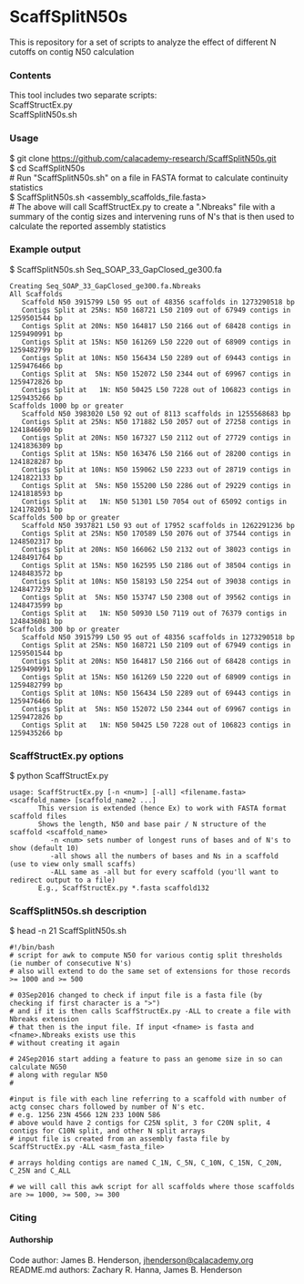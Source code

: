 # ScaffSplitN50s

This is repository for a set of scripts to analyze the effect of different N cutoffs on contig N50 calculation
  
### Contents
This tool includes two separate scripts:  
ScaffStructEx.py  
ScaffSplitN50s.sh  

### Usage
$ git clone https://github.com/calacademy-research/ScaffSplitN50s.git  
$ cd ScaffSplitN50s  
\# Run "ScaffSplitN50s.sh" on a file in FASTA format to calculate continuity statistics  
$ ScaffSplitN50s.sh \<assembly_scaffolds_file.fasta\>  
\# The above will call ScaffStructEx.py to create a ".Nbreaks" file with a summary of the contig sizes and intervening runs of N's that is then used to calculate the reported assembly statistics

### Example output
$ ScaffSplitN50s.sh Seq_SOAP_33_GapClosed_ge300.fa
```
Creating Seq_SOAP_33_GapClosed_ge300.fa.Nbreaks
All Scaffolds
   Scaffold N50 3915799 L50 95 out of 48356 scaffolds in 1273290518 bp
   Contigs Split at 25Ns: N50 168721 L50 2109 out of 67949 contigs in 1259501544 bp
   Contigs Split at 20Ns: N50 164817 L50 2166 out of 68428 contigs in 1259490991 bp
   Contigs Split at 15Ns: N50 161269 L50 2220 out of 68909 contigs in 1259482799 bp
   Contigs Split at 10Ns: N50 156434 L50 2289 out of 69443 contigs in 1259476466 bp
   Contigs Split at  5Ns: N50 152072 L50 2344 out of 69967 contigs in 1259472826 bp
   Contigs Split at   1N: N50 50425 L50 7228 out of 106823 contigs in 1259435266 bp
Scaffolds 1000 bp or greater
   Scaffold N50 3983020 L50 92 out of 8113 scaffolds in 1255568683 bp
   Contigs Split at 25Ns: N50 171882 L50 2057 out of 27258 contigs in 1241846690 bp
   Contigs Split at 20Ns: N50 167327 L50 2112 out of 27729 contigs in 1241836309 bp
   Contigs Split at 15Ns: N50 163476 L50 2166 out of 28200 contigs in 1241828287 bp
   Contigs Split at 10Ns: N50 159062 L50 2233 out of 28719 contigs in 1241822133 bp
   Contigs Split at  5Ns: N50 155200 L50 2286 out of 29229 contigs in 1241818593 bp
   Contigs Split at   1N: N50 51301 L50 7054 out of 65092 contigs in 1241782051 bp
Scaffolds 500 bp or greater
   Scaffold N50 3937821 L50 93 out of 17952 scaffolds in 1262291236 bp
   Contigs Split at 25Ns: N50 170589 L50 2076 out of 37544 contigs in 1248502317 bp
   Contigs Split at 20Ns: N50 166062 L50 2132 out of 38023 contigs in 1248491764 bp
   Contigs Split at 15Ns: N50 162595 L50 2186 out of 38504 contigs in 1248483572 bp
   Contigs Split at 10Ns: N50 158193 L50 2254 out of 39038 contigs in 1248477239 bp
   Contigs Split at  5Ns: N50 153747 L50 2308 out of 39562 contigs in 1248473599 bp
   Contigs Split at   1N: N50 50930 L50 7119 out of 76379 contigs in 1248436081 bp
Scaffolds 300 bp or greater
   Scaffold N50 3915799 L50 95 out of 48356 scaffolds in 1273290518 bp
   Contigs Split at 25Ns: N50 168721 L50 2109 out of 67949 contigs in 1259501544 bp
   Contigs Split at 20Ns: N50 164817 L50 2166 out of 68428 contigs in 1259490991 bp
   Contigs Split at 15Ns: N50 161269 L50 2220 out of 68909 contigs in 1259482799 bp
   Contigs Split at 10Ns: N50 156434 L50 2289 out of 69443 contigs in 1259476466 bp
   Contigs Split at  5Ns: N50 152072 L50 2344 out of 69967 contigs in 1259472826 bp
   Contigs Split at   1N: N50 50425 L50 7228 out of 106823 contigs in 1259435266 bp
```

### ScaffStructEx.py options
$ python ScaffStructEx.py  
```
usage: ScaffStructEx.py [-n <num>] [-all] <filename.fasta> <scaffold_name> [scaffold_name2 ...]
       This version is extended (hence Ex) to work with FASTA format scaffold files
       Shows the length, N50 and base pair / N structure of the scaffold <scaffold_name>
          -n <num> sets number of longest runs of bases and of N's to show (default 10)
          -all shows all the numbers of bases and Ns in a scaffold (use to view only small scaffs)
          -ALL same as -all but for every scaffold (you'll want to redirect output to a file)
       E.g., ScaffStructEx.py *.fasta scaffold132
```

### ScaffSplitN50s.sh description
$ head -n 21 ScaffSplitN50s.sh  
```
#!/bin/bash
# script for awk to compute N50 for various contig split thresholds (ie number of consecutive N's)
# also will extend to do the same set of extensions for those records >= 1000 and >= 500

# 03Sep2016 changed to check if input file is a fasta file (by checking if first character is a ">")
# and if it is then calls ScaffStructEx.py -ALL to create a file with Nbreaks extension
# that then is the input file. If input <fname> is fasta and <fname>.Nbreaks exists use this
# without creating it again

# 24Sep2016 start adding a feature to pass an genome size in so can calculate NG50
# along with regular N50
#

#input is file with each line referring to a scaffold with number of actg consec chars followed by number of N's etc.
# e.g. 1256 23N 4566 12N 233 100N 586
# above would have 2 contigs for C25N split, 3 for C20N split, 4 contigs for C10N split, and other N split arrays
# input file is created from an assembly fasta file by ScaffStructEx.py -ALL <asm_fasta_file>

# arrays holding contigs are named C_1N, C_5N, C_10N, C_15N, C_20N, C_25N and C_ALL

# we will call this awk script for all scaffolds where those scaffolds are >= 1000, >= 500, >= 300
```

### Citing
#### Authorship

Code author: James B. Henderson, jhenderson@calacademy.org  
README.md authors: Zachary R. Hanna, James B. Henderson  
